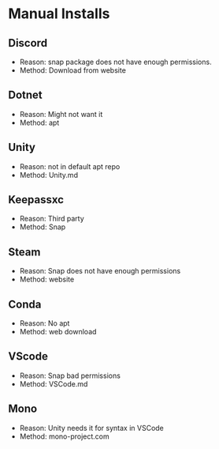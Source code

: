 # Manual Installs

## Discord
- Reason: snap package does not have enough permissions.
- Method: Download from website

## Dotnet
- Reason: Might not want it
- Method: apt

## Unity
- Reason: not in default apt repo
- Method: Unity.md

## Keepassxc
- Reason: Third party
- Method: Snap

## Steam
- Reason: Snap does not have enough permissions
- Method: website

## Conda
- Reason: No apt
- Method: web download

## VScode
- Reason: Snap bad permissions
- Method: VSCode.md

## Mono
- Reason: Unity needs it for syntax in VSCode
- Method: mono-project.com
